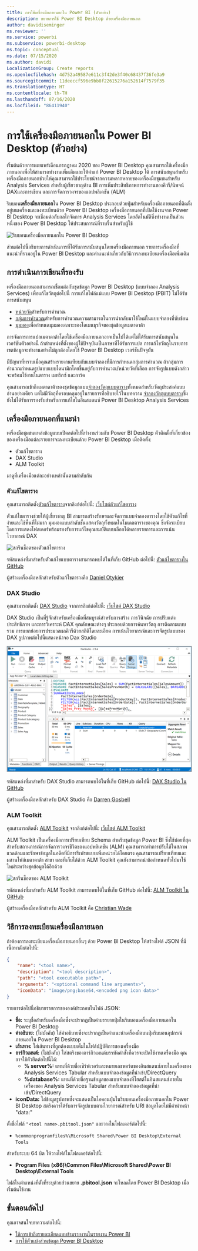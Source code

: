 ```yaml
---
title: การใช้เครื่องมือภายนอกใน Power BI (ตัวอย่าง)
description: ขยายการใช้ Power BI Desktop ด้วยเครื่องมือภายนอก
author: davidiseminger
ms.reviewer: ''
ms.service: powerbi
ms.subservice: powerbi-desktop
ms.topic: conceptual
ms.date: 07/15/2020
ms.author: davidi
LocalizationGroup: Create reports
ms.openlocfilehash: 4d752a49587e611c3f42de3f40c68437f36fe3a9
ms.sourcegitcommit: 11deeccf596e9bb8f22615276a152614f7579f35
ms.translationtype: HT
ms.contentlocale: th-TH
ms.lasthandoff: 07/16/2020
ms.locfileid: "86411940"
---
```

# <a name="using-external-tools-in-power-bi-desktop-preview"></a>การใช้เครื่องมือภายนอกใน Power BI Desktop (ตัวอย่าง)

เริ่มต้นด้วยการเผยแพร่เดือนกรกฎาคม 2020 ของ Power BI Desktop คุณสามารถใช้เครื่องมือภายนอกเพื่อให้สามารถทำงานเพิ่มเติมและให้ค่าแก่ Power BI Desktop ได้ การสนับสนุนสำหรับเครื่องมือภายนอกช่วยให้คุณสามารถใช้ประโยชน์จากความหลากหลายของเครื่องมือชุมชนสำหรับ Analysis Services สำหรับผู้เชียวชาญด้าน BI การเพิ่มประสิทธิภาพการทำงานของคิวรี/นิพจน์ DAXและการเขียน และการจัดการวงจรของแอปพลิเคชัน (ALM)

ริบบอน**เครื่องมือภายนอก**ใน Power BI Desktop ประกอบด้วยปุ่มสำหรับเครื่องมือภายนอกที่ติดตั้งอยู่บนเครื่องและลงทะเบียนด้วย Power BI Desktop เครื่องมือภายนอกที่เปิดใช้งานจาก Power BI Desktop จะเชื่อมต่อกับกลไกจัดการ Analysis Services โดยอัตโนมัติซึ่งทำงานเป็นส่วนหนึ่งของ Power BI Desktop ให้ประสบการณ์ที่ราบรื่นสำหรับผู้ใช้

![ริบบอนเครื่องมือภายนอกใน Power BI Desktop](media/desktop-external-tools/desktop-external-tools-01.png)

ส่วนต่อไปนี้อธิบายการดำเนินการที่ได้รับการสนับสนุนโดยเครื่องมือภายนอก รายการเครื่องมือที่แนะนำที่รวมอยู่ใน Power BI Desktop และคำแนะนำเกี่ยวกับวิธีการลงทะเบียนเครื่องมือเพิ่มเติม

## <a name="supported-write-operations"></a>การดำเนินการเขียนที่รองรับ

เครื่องมือภายนอกสามารถเชื่อมต่อกับชุดข้อมูล Power BI Desktop (แบบจำลอง Analysis Services) เพื่อแก้ไขวัตถุต่อไปนี้ การแก้ไขไฟล์แม่แบบ Power BI Desktop (PBIT) ไม่ได้รับการสนับสนุน

* [หน่วยวัด](https://docs.microsoft.com/analysis-services/tabular-models/measures-ssas-tabular)สำหรับการคำนวณ
* [กลุ่มการคำนวณ](https://docs.microsoft.com/analysis-services/tabular-models/calculation-groups)สำหรับการคำนวณความสามารถในการนำกลับมาใช้ใหม่ในแบบจำลองที่ซับซ้อน
* [มุมมอง](https://docs.microsoft.com/analysis-services/tabular-models/perspectives-ssas-tabular)เพื่อกำหนดมุมมองเฉพาะของโดเมนธุรกิจของชุดข้อมูลเมตาดาต้า

การจัดการการแปลเมตาดาต้าโดยใช้เครื่องมือภายนอกอาจเป็นไปได้แต่ไม่ได้รับการสนับสนุนในเวอร์ชันตัวอย่างนี้ ถ้าตำแหน่งที่ตั้งของผู้ใช้ปัจจุบันเป็นภาษาที่ได้รับการแปล การแก้ไขวัตถุในรายการเขตข้อมูลจะทำงานอย่างไม่ถูกต้องโดยใช้ Power BI Desktop เวอร์ชันปัจจุบัน 

มีปัญหาที่ทราบเมื่อคุณสร้างรายงานเทียบกับแบบจำลองที่มีการกำหนดกลุ่มการคำนวณ ถ้ากลุ่มการคำนวณกำหนดรูปแบบแบบไดนามิกโดยขึ้นอยู่กับการคำนวณ/หน่วยวัดที่เลือก การจัดรูปแบบดังกล่าวจะพร้อมใช้งานในตาราง เมทริกซ์ และการ์ด

คุณสามารถเข้าถึงเมตาดาต้าของชุดข้อมูลแบบ[จำลองวัตถุแบบตาราง](https://docs.microsoft.com/analysis-services/tom/introduction-to-the-tabular-object-model-tom-in-analysis-services-amo)ทั้งหมดสำหรับวัตถุประสงค์แบบอ่านอย่างเดียว แต่ไม่มีวัตถุที่ครอบคลุมอยู่ในรายการที่อธิบายไว้ในบทความ [จำลองวัตถุแบบตาราง](https://docs.microsoft.com/analysis-services/tom/introduction-to-the-tabular-object-model-tom-in-analysis-services-amo)ซึ่งยังไม่ได้รับการรองรับสำหรับการแก้ไขในอินสแตนซ์ Power BI Desktop Analysis Services


## <a name="featured-external-tools"></a>เครื่องมือภายนอกที่แนะนำ

เครื่องมือชุมชนแหล่งข้อมูแบบเปิดลต่อไปนี้ทำงานร่วมกับ Power BI Desktop ตัวติดตั้งที่เกี่ยวข้องของเครื่องมือแต่ละรายการจะลงทะเบียนด้วย Power BI Desktop เมื่อติดตั้ง:

* ตัวแก้ไขตาราง
* DAX Studio
* ALM Toolkit

มาดูที่เครื่องมือแต่ละอย่างเหล่านั้นตามลำดับกัน

### <a name="tabular-editor"></a>ตัวแก้ไขตาราง

คุณสามารถติดตั้ง[ตัวแก้ไขตาราง](https://tabulareditor.com/)จากลิงก์ต่อไปนี้: [เว็บไซต์ตัวแก้ไขตาราง](https://tabulareditor.com/)

ตัวแก้ไขตารางช่วยให้ผู้เชี่ยวชาญ BI สามารถสร้างรักษาและจัดการแบบจำลองตารางโดยใช้ตัวแก้ไขที่ง่ายและใช้พื้นที่ไม่มาก มุมมองแบบลำดับชั้นแสดงวัตถุทั้งหมดในโมเดลตารางของคุณ ซึ่งจัดระเบียบโดยการแสดงโฟลเดอร์พร้อมรองรับการแก้ไขคุณสมบัติแบบเลือกได้หลายรายการและการเน้นไวยากรณ์ DAX

![สกรีนช็อตของตัวแก้ไขตาราง](media/desktop-external-tools/desktop-external-tools-02.png)

รหัสแหล่งที่มาสำหรับตัวแก้ไขแบบตารางสามารถพบได้ในที่เก็บ GitHub ต่อไปนี้: [ตัวแก้ไขตารางใน GitHub](https://github.com/otykier/TabularEditor)

ผู้สร้างเครื่องมือหลักสำหรับตัวแก้ไขตารางคือ [Daniel Otykier](https://www.linkedin.com/in/daniel-otykier-2231876)


### <a name="dax-studio"></a>DAX Studio

คุณสามารถติดตั้ง [DAX Studio](https://daxstudio.org) จากการลิงก์ต่อไปนี้: [เว็บไซต์ DAX Studio](https://daxstudio.org)

DAX Studio เป็นที่รู้จักสำหรับเครื่องมือที่สมบูรณ์สำหรับการสร้าง การวินิจฉัย การปรับแต่งประสิทธิภาพ และการวิเคราะห์ DAX คุณลักษณะต่างๆ ประกอบด้วยการค้นหาวัตถุ การติดตามแบบรวม การแยกย่อยการประมวลผลคิวรีด้วยสถิติโดยละเอียด การเน้นไวยากรณ์และการจัดรูปแบบของ DAX รูปภาพต่อไปนี้แสดงหน้าจอ Dax Studio 

![สกรีนช็อตของ DAX Studio](media/desktop-external-tools/desktop-external-tools-03.png)

รหัสแหล่งที่มาสำหรับ DAX Studio สามารถพบได้ในที่เก็บ GitHub ต่อไปนี้: [DAX Studio ใน GitHub](https://github.com/DaxStudio/DaxStudio)

ผู้สร้างเครื่องมือหลักสำหรับ DAX Studio คือ [Darren Gosbell](https://www.linkedin.com/in/darrengosbell)

### <a name="alm-toolkit"></a>ALM Toolkit

คุณสามารถติดตั้ง [ALM Toolkit](http://alm-toolkit.com) จากลิงก์ต่อไปนี้: [เว็บไซต์ ALM Toolkit](http://alm-toolkit.com)

ALM Toolkit เป็นเครื่องมือการเปรียบเทียบ Schema สำหรับชุดข้อมูล Power BI ซึ่งใช้บ่อยที่สุดสำหรับสถานการณ์การจัดการวงจรชีวิตของแอปพลิเคชัน (ALM) คุณสามารถทำการปรับใช้ในสภาพแวดล้อมและรักษาข้อมูลในอดีตที่มีการรีเฟรชแบบเพิ่มหน่วยได้โดยตรง คุณสามารถเปรียบเทียบและผสานไฟล์เมตาดาต้า สาขา และที่เก็บได้ด้วย ALM Toolkit คุณยังสามารถนำข้อกำหนดทั่วไปมาใช้ใหม่ระหว่างชุดข้อมูลได้อีกด้วย

![สกรีนช็อตของ  ALM Toolkit](media/desktop-external-tools/desktop-external-tools-04.png)

รหัสแหล่งที่มาสำหรับ  ALM Toolkit สามารถพบได้ในที่เก็บ GitHub ต่อไปนี้: [ALM Toolkit ใน GitHub](https://github.com/microsoft/analysis-services)

ผู้สร้างเครื่องมือหลักสำหรับ ALM Toolkit คือ [Christian Wade](https://www.linkedin.com/in/christianwade1)


## <a name="how-to-register-external-tools"></a>วิธีการลงทะเบียนเครื่องมือภายนอก

ถ้าต้องการลงทะเบียนเครื่องมือภายนอกอื่นๆ ด้วย Power BI Desktop ให้สร้างไฟล์ JSON ที่มีเนื้อหาดังต่อไปนี้:

```json
{
    "name": "<tool name>",
    "description": "<tool description>",
    "path": "<tool executable path>",
    "arguments": "<optional command line arguments>",
    "iconData": "image/png;base64,<encoded png icon data>"
}
```

รายการต่อไปนี้อธิบายรายการขององค์ประกอบในไฟล์ JSON:
 
* **ชื่อ:** ระบุชื่อสำหรับเครื่องมือซึ่งจะปรากฏเป็นคำบรรยายปุ่มในริบบอนเครื่องมือภายนอกใน Power BI Desktop
* **คำอธิบาย:** (ไม่บังคับ) ใส่คำอธิบายซึ่งจะปรากฏเป็นคำแนะนำเครื่องมือบนปุ่มริบบอนอุปกรณ์ภายนอกใน Power BI Desktop
* **เส้นทาง:** ใส่เส้นทางที่ถูกต้องแบบเต็มในไฟล์ปฏิบัติการของเครื่องมือ
* **อาร์กิวเมนต์:** (ไม่บังคับ) ใส่สตริงของอาร์กิวเมนต์บรรทัดคำสั่งที่ควรจะเปิดใช้งานเครื่องมือ คุณอาจใช้ตัวยึดต่อไปนี้ได้:
    * **% server%:** แทนที่ด้วยชื่อเซิร์ฟเวอร์และหมายเลขพอร์ตของอินสแตนซ์ภายในเครื่องของ Analysis Services Tabular สำหรับแบบจำลองข้อมูลที่นำเข้า/DirectQuery
    * **%database%:** แทนที่ด้วยชื่อฐานข้อมูลของแบบจำลองที่โฮสต์ในอินสแตนซ์ภายในเครื่องของ Analysis Services Tabular สำหรับแบบจำลองข้อมูลที่นำเข้า/DirectQuery
* **iconData:** ใส่ข้อมูลรูปภาพซึ่งจะแสดงเป็นไอคอนปุ่มในริบบอนเครื่องมือภายนอกใน Power BI Desktop สตริงควรได้รับการจัดรูปแบบตามไวยากรณ์สำหรับ  URI ข้อมูลโดยไม่มีคำนำหน้า "data:"
 
ตั้งชื่อไฟล์ `"<tool name>.pbitool.json"` และวางในโฟลเดอร์ต่อไปนี้:

* `%commonprogramfiles%\Microsoft Shared\Power BI Desktop\External Tools`

สำหรับระบบ 64 บิต ให้วางไฟล์ในโฟลเดอร์ต่อไปนี้:

* **Program Files (x86)\Common Files\Microsoft Shared\Power BI Desktop\External Tools**

ไฟล์ในตำแหน่งที่ตั้งที่ระบุด้วยส่วนขยาย **.pbitool.json** จะโหลดโดย Power BI Desktop เมื่อเริ่มต้นใช้งาน


## <a name="next-steps"></a>ขั้นตอนถัดไป

คุณอาจสนใจบทความต่อไปนี้:

* [ใช้การเข้าถึงรายละเอียดแบบข้ามรายงานในรายงาน Power BI](desktop-cross-report-drill-through.md)
* [การใช้ตัวแบ่งส่วนข้อมูล Power BI Desktop](../visuals/power-bi-visualization-slicers.md)


